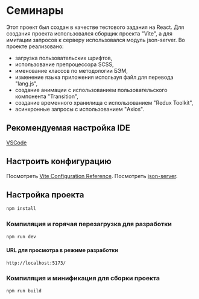 # Семинары

Этот проект был создан в качестве тестового задания на React. Для создания проекта использовался сборщик проекта "Vite", а для имитации запросов к серверу использовался модуль json-server. Во проекте реализовано:
+ загрузка пользовательских шрифтов,
+ использование препроцессора SCSS,
+ именование классов по методологии БЭМ,
+ изменение языка приложения используя файл для перевода "lang.js",
+ создание анимации с использованием пользовательского компонента "Transition",
+ создание временного хранилища с использованием "Redux Toolkit",
+ асинхронные запросы с использованием "Axios".

## Рекомендуемая настройка IDE

[VSCode](https://code.visualstudio.com/)

## Настроить конфигурацию

Посмотреть [Vite Configuration Reference](https://vitejs.dev/config/).
Посмотреть [json-server](https://www.npmjs.com/package/json-server).

## Настройка проекта

```sh
npm install
```

### Компиляция и горячая перезагрузка для разработки

```sh
npm run dev
```

#### URL для просмотра в режиме разработки

```sh
http://localhost:5173/
```

### Компиляция и минификация для сборки проекта

```sh
npm run build
```
